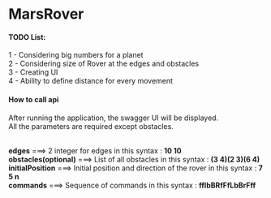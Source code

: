 # MarsRover

#### TODO List:
  1 - Considering big numbers for a planet 
  <br />2 - Considering size of Rover at the edges and obstacles
  <br />3 - Creating UI
  <br />4 - Ability to define distance for every movement
  
#### How to call api
After running the application, the swagger UI will be displayed.
<br />All the parameters are required except obstacles.

<br />  **edges**   ===>   2 integer for edges in this syntax : **10 10**
<br />  **obstacles(optional)**   ===>   List of all obstacles in this syntax : **(3 4)(2 3)(6 4)**
<br />  **initialPosition**   ===>   Initial position and direction of the rover in this syntax : **7 5 n**
<br />  **commands**   ===>   Sequence of commands in this syntax : **fflbBRfFfLbBrFff**
